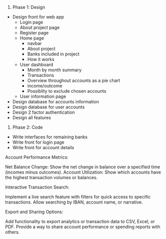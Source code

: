 1. Phase 1: Design

- Design front for web app
  - Login page
  - About project page
  - Register page
  - Home page
    - navbar
    - About project
    - Banks included in project
    - How it works
  - User dashboard
    - Month by month summary
    - Transactions
    - Overview throughout accounts as a pie chart
    - income/outcome
    - Possiblity to exclude chosen accounts
  - User information page
- Design database for accounts information
- Design database for user accounts
- Design 2 factor authentication
- Design all features

1. Phase 2: Code

- Write interfaces for remaining banks
- Write front for login page
- Write front for account details

Account Performance Metrics:

Net Balance Change: Show the net change in balance over a specified time (incomes minus outcomes).
Account Utilization: Show which accounts have the highest transaction volumes or balances.

Interactive Transaction Search:

Implement a live search feature with filters for quick access to specific transactions.
Allow searching by IBAN, account name, or narrative.

Export and Sharing Options:

Add functionality to export analytics or transaction data to CSV, Excel, or PDF.
Provide a way to share account performance or spending reports with others.

